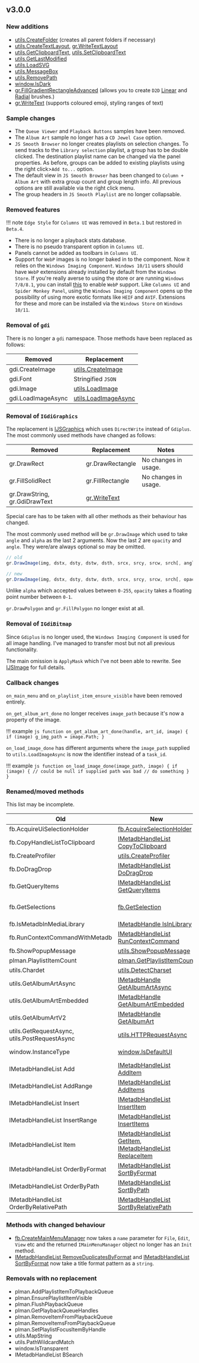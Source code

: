 ## v3.0.0

### New additions

- [utils.CreateFolder](../namespaces/utils/#utilscreatefolderpath) (creates all parent folders if necessary)
- [utils.CreateTextLayout](../namespaces/utils/#utilscreatetextlayouttext-font_name-font_size-font_size-font_style-font_stretch-text_aligment-paragraph_aligment-word_wrapping), [gr.WriteTextLayout](../interfaces/IJSGraphics/#writetextlayouttext_layout-colour-x-y-w-h-vertical_offset)
- [utils.GetClipboardText](../namespaces/utils/#utilsgetclipboardtext), [utils.SetClipboardText](../namespaces/utils/#utilssetclipboardtexttext)
- [utils.GetLastModified](../namespaces/utils/#utilsgetlastmodifiedpath)
- [utils.LoadSVG](../namespaces/utils/#utilsloadsvgpath_or_xml-max_width)
- [utils.MessageBox](../namespaces/utils/#utilsmessageboxprompt-title-flags)
- [utils.RemovePath](../namespaces/utils/#utilsremovepathpath)
- [window.IsDark](../namespaces/window/)
- [gr.FillGradientRectangleAdvanced](../interfaces/IJSGraphics/#fillgradientrectangleadvancedx-y-w-h-str) (allows you to create `D2D` [Linear](https://docs.microsoft.com/en-us/windows/win32/direct2d/direct2d-brushes-overview#using-linear-gradient-brushes) and [Radial](https://docs.microsoft.com/en-us/windows/win32/direct2d/direct2d-brushes-overview#using-radial-gradient-brushes) brushes.)
- [gr.WriteText](../interfaces/IJSGraphics/#writetexttext-font-colour-x-y-w-h-text_alignment-paragraph_alignment-word_wrapping) (supports coloured emoji, styling ranges of text)

### Sample changes

- The `Queue Viewer` and `Playback Buttons` samples have been removed.
- The `Album Art` sample no longer has a `CD Jewel Case` option.
- `JS Smooth Browser` no longer creates playlists on selection changes. To send tracks to the `Library selection` playlist, a group has to be double clicked. The destination playlist name can be changed via the panel properties. As before, groups can be added to existing playlists using the right click>`Add to...` option.
- The default view in `JS Smooth Browser` has been changed to `Column + Album Art` with extra group count and group length info. All previous options are still available via the right click menu.
- The group headers in `JS Smooth Playlist` are no longer collapsable.

### Removed features

!!! note
	`Edge Style` for `Columns UI` was removed in `Beta.1` but restored in `Beta.4`.

- There is no longer a playback stats database.
- There is no pseudo transparent option in `Columns UI`.
- Panels cannot be added as toolbars in `Columns UI`.
- Support for `WebP` images is no longer baked in to the component. Now
it relies on the `Windows Imaging Component`. `Windows 10/11` users
should have `WebP` extensions already installed by default from the
`Windows Store`. If you're really averse to using the store or are
running `Windows 7/8/8.1`, you can install [this](https://storage.googleapis.com/downloads.webmproject.org/releases/webp/WebpCodecSetup.exe) to enable `WebP`
support. Like `Columns UI` and `Spider Monkey Panel`, using the
`Windows Imaging Component` opens up the possibility of using more
exotic formats like `HEIF` and `AVIF`. Extensions for these and more
can be installed via the `Windows Store` on `Windows 10/11`.

### Removal of `gdi`

There is no longer a `gdi` namespace. Those methods have
been replaced as follows:

|Removed|Replacement
|---|---|
|gdi.CreateImage|[utils.CreateImage](../namespaces/utils/#utilscreateimagewidth-height)|
|gdi.Font|Stringified `JSON`|
|gdi.Image|[utils.LoadImage](../namespaces/utils/#utilsloadimagepath)|
|gdi.LoadImageAsync|[utils.LoadImageAsync](../namespaces/utils/#utilsloadimageasyncwindow_id-path)|

### Removal of `IGdiGraphics`

The replacement is [IJSGraphics](../interfaces/IJSGraphics) which uses `DirectWrite` instead
of `Gdiplus`. The most commonly used methods have changed as follows:

|Removed|Replacement|Notes
|---|---|---|
|gr.DrawRect|gr.DrawRectangle|No changes in usage.|
|gr.FillSolidRect|gr.FillRectangle|No changes in usage.|
|gr.DrawString, gr.GdiDrawText|[gr.WriteText](../interfaces/IJSGraphics/#writetexttext-font-colour-x-y-w-h-text_alignment-paragraph_alignment-word_wrapping)

Special care has to be taken with all other methods as their behaviour
has changed.

The most commonly used method will be `gr.DrawImage` which
used to take `angle` and `alpha` as the last 2 arguments. Now the
last 2 are `opacity` and `angle`. They were/are always optional
so may be omitted.

```js
// old
gr.DrawImage(img, dstx, dsty, dstw, dsth, srcx, srcy, srcw, srch[, angle, alpha])

// new
gr.DrawImage(img, dstx, dsty, dstw, dsth, srcx, srcy, srcw, srch[, opacity, angle])
```

Unlike `alpha` which accepted values between `0-255`, `opacity` takes
a floating point number between `0-1`.

`gr.DrawPolygon` and `gr.FillPolygon` no longer exist at all.

### Removal of `IGdiBitmap`

Since `Gdiplus` is no longer used, the `Windows Imaging Component` is used for all
image handling. I've managed to transfer most but not all previous functionality.

The main omission is `ApplyMask` which I've not been able to rewrite. See
[IJSImage](../interfaces/IJSImage) for full details.

### Callback changes

`on_main_menu` and `on_playlist_item_ensure_visible` have been removed entirely.

`on_get_album_art_done` no longer receives `image_path` because it's now a
property of the image.

!!! example
	```js
	function on_get_album_art_done(handle, art_id, image)
	{
		if (image) g_img_path = image.Path;
	}
	```

`on_load_image_done` has different arguments where the `image_path` supplied
to `utils.LoadImageAsync` is now the identifier instead of a `task_id`.

!!! example
	```js
	function on_load_image_done(image_path, image) {
		if (image) { // could be null if supplied path was bad
			// do something
		}
	}
	```

### Renamed/moved methods

This list may be incomplete.

|Old|New|Notes
|---|---|---|
|fb.AcquireUiSelectionHolder|[fb.AcquireSelectionHolder](../namespaces/fb/#fbacquireselectionholder)|
|fb.CopyHandleListToClipboard|[IMetadbHandleList CopyToClipboard](../interfaces/IMetadbHandleList/#copytoclipboard)|
|fb.CreateProfiler|[utils.CreateProfiler](../namespaces/utils/#utilscreateprofilername)|
|fb.DoDragDrop|[IMetadbHandleList DoDragDrop](../interfaces/IMetadbHandleList/#dodragdropeffect)|
|fb.GetQueryItems|[IMetadbHandleList GetQueryItems](../interfaces/IMetadbHandleList/#getqueryitemsquery)|
|fb.GetSelections|[fb.GetSelection](../namespaces/fb/#fbgetselectionflags)|This replaces the old fb.GetSelection|
|fb.IsMetadbInMediaLibrary|[IMetadbHandle IsInLibrary](../interfaces/IMetadbHandle/#isinlibrary)|
|fb.RunContextCommandWithMetadb|[IMetadbHandleList RunContextCommand](../interfaces/IMetadbHandleList/#runcontextcommandcommand)|
|fb.ShowPopupMessage|[utils.ShowPopupMessage](../namespaces/utils/#utilsshowpopupmessagemessage-title)|
|plman.PlaylistItemCount|[plman.GetPlaylistItemCount](../namespaces/plman/#plmangetplaylistitemcountplaylistindex)|
|utils.Chardet|[utils.DetectCharset](../namespaces/utils/#utilsdetectcharsetpath)|
|utils.GetAlbumArtAsync|[IMetadbHandle GetAlbumArtAsync](../interfaces/IMetadbHandle/#getalbumartasyncwindow_id-art_id-want_stub)|
|utils.GetAlbumArtEmbedded|[IMetadbHandle GetAlbumArtEmbedded](../interfaces/IMetadbHandle/#getalbumartembeddedart_id)|
|utils.GetAlbumArtV2|[IMetadbHandle GetAlbumArt](../interfaces/IMetadbHandle/#getalbumartart_id-want_stub)|
|utils.GetRequestAsync, utils.PostRequestAsync|[utils.HTTPRequestAsync](../namespaces/utils/#utilshttprequestasyncwindow_id-type-url-user_agent_or_headers-post_data-content_type)|
|window.InstanceType|[window.IsDefaultUI](../namespaces/window/)|Now returns a `boolean` value|
|IMetadbHandleList Add|[IMetadbHandleList AddItem](../interfaces/IMetadbHandleList/#additemhandle)
|IMetadbHandleList AddRange|[IMetadbHandleList AddItems](../interfaces/IMetadbHandleList/#additemshandle_list)|
|IMetadbHandleList Insert|[IMetadbHandleList InsertItem](../interfaces/IMetadbHandleList/#insertitemindex-handle)|
|IMetadbHandleList InsertRange|[IMetadbHandleList InsertItems](../interfaces/IMetadbHandleList/#insertitemsindex-handle_list)|
|IMetadbHandleList Item|[IMetadbHandleList GetItem](../interfaces/IMetadbHandleList/#getitemindex), [IMetadbHandleList ReplaceItem](../interfaces/IMetadbHandleList/#replaceitemindex-handle)|
|IMetadbHandleList OrderByFormat|[IMetadbHandleList SortByFormat](../interfaces/IMetadbHandleList/#sortbyformatpattern-direction)|
|IMetadbHandleList OrderByPath|[IMetadbHandleList SortByPath](../interfaces/IMetadbHandleList/#sortbypath)|
|IMetadbHandleList OrderByRelativePath|[IMetadbHandleList SortByRelativePath](../interfaces/IMetadbHandleList/#sortbyrelativepath)|

### Methods with changed behaviour

- [fb.CreateMainMenuManager](../namespaces/fb/#fbcreatemainmenumanagerroot_name) now takes a `name` parameter for `File`, `Edit`, `View` etc
and the returned `IMainMenuManager` object no longer has an `Init` method.
- [IMetadbHandleList RemoveDuplicatesByFormat](../interfaces/IMetadbhandleList/#removeduplicatesbyformatpattern) and [IMetadbHandleList SortByFormat](../interfaces/IMetadbhandleList/#sortbyformatpattern-direction)
now take a title format pattern as a `string`.

### Removals with no replacement

- plman.AddPlaylistItemToPlaybackQueue
- plman.EnsurePlaylistItemVisible
- plman.FlushPlaybackQueue
- plman.GetPlaybackQueueHandles
- plman.RemoveItemFromPlaybackQueue
- plman.RemoveItemsFromPlaybackQueue
- plman.SetPlaylistFocusItemByHandle
- utils.MapString
- utils.PathWildcardMatch
- window.IsTransparent
- IMetadbHandleList BSearch
